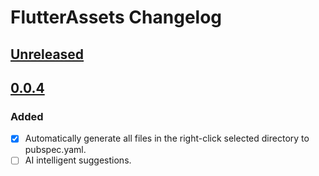 <!-- Keep a Changelog guide -> https://keepachangelog.com -->

# FlutterAssets Changelog

## [Unreleased]

## [0.0.4]

### Added

- [x] Automatically generate all files in the right-click selected directory to pubspec.yaml.
- [ ] AI intelligent suggestions.

[Unreleased]: https://github.com/Wenpiner/FlutterAssets/compare/v0.0.4...HEAD
[0.0.4]: https://github.com/Wenpiner/FlutterAssets/commits/v0.0.4

